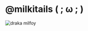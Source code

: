 # @milkitails ( ; ω ; ) 

![draka milfoy](https://github.com/user-attachments/assets/aaca5e82-b372-4877-a979-8768f7d47ffb)
